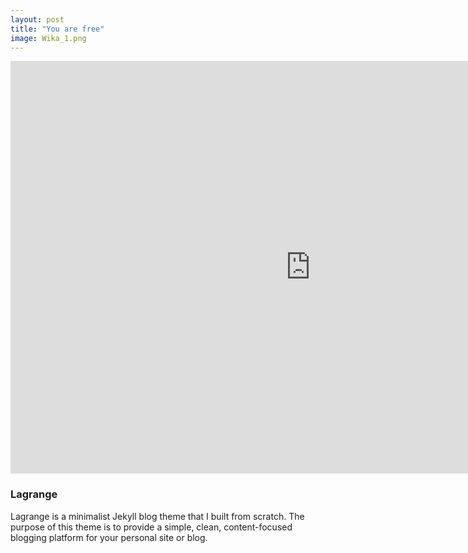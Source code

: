 ```yaml
---
layout: post
title: "You are free"
image: Wika_1.png
---
```


<iframe class="featured-image" frameborder="0" src="https://itch.io/embed-upload/7394015?color=333333" allowfullscreen="" width="960" height="660"><a href="https://wika-domeracka.itch.io/you-are-free">Play You Are Free on itch.io</a></iframe>

### Lagrange

Lagrange is a minimalist Jekyll blog theme that I built from scratch. The purpose of this theme is to provide a simple, clean, content-focused blogging platform for your personal site or blog.
